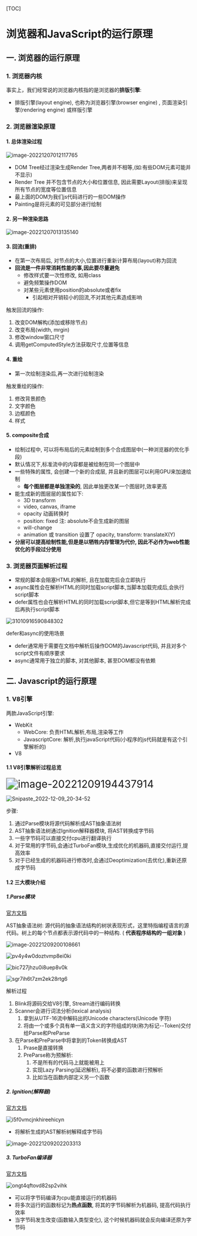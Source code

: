 [TOC]

# 浏览器和JavaScript的运行原理

## 一. 浏览器的运行原理

### 1. 浏览器内核

事实上，我们经常说的浏览器内核指的是浏览器的**排版引擎**:

- 排版引擎(layout engine), 也称为浏览器引擎(browser engine) , 页面渲染引擎(rendering engine) 或样版引擎

### 2. 浏览器渲染原理

#### 1. 总体渲染过程

![image-20221207012117765](C:\Users\zZOMZz\AppData\Roaming\Typora\typora-user-images\image-20221207012117765.png)

- DOM Tree经过渲染生成Render Tree,两者并不相等,(如:有些DOM元素可能并不显示)
- Render Tree 并不包含节点的大小和位置信息, 因此需要Layout(排版)来呈现所有节点的宽度等位置信息
- 最上面的DOM为我们js代码进行的一些DOM操作
- Painting是将元素的可见部分进行绘制

#### 2. 另一种渲染思路

![image-20221207013135140](C:\Users\zZOMZz\AppData\Roaming\Typora\typora-user-images\image-20221207013135140.png)

#### 3. 回流(重排)

- 在第一次布局后, 对节点的大小,位置进行重新计算布局(layout)称为回流
- **回流是一件非常消耗性能的事,因此要尽量避免**
  - 修改样式要一次性修改, 如用class
  - 避免频繁操作DOM
  - 对某些元素使用position的absolute或者fix
    - 引起相对开销较小的回流,不对其他元素造成影响

触发回流的操作:

1. 改变DOM解构(添加或移除节点)
2. 改变布局(width, mrgin)
3. 修改window窗口尺寸
4. 调用getComputedStyle方法获取尺寸,位置等信息



#### 4. 重绘

- 第一次绘制渲染后,再一次进行绘制渲染

触发重绘的操作:

1. 修改背景颜色
2. 文字颜色
3. 边框颜色
4. 样式



#### 5. composite合成

- 绘制过程中, 可以将布局后的元素绘制到多个合成图层中(一种浏览器的优化手段)
- 默认情况下,标准流中的内容都是被绘制在同一个图层中
- 一些特殊的属性, 会创建一个新的合成层, 并且新的图层可以利用GPU来加速绘制
  - **每个图层都是单独渲染的**, 因此单独更改某一个图层时,效率更高
- 能生成新的图层层的属性如下:
  - 3D transform
  - video, canvas, iframe
  - opacity 动画转换时
  - position: fixed 注: absolute不会生成新的图层
  - will-change
  - animation 或 transition 设置了 opacity, transform: translateX(Y)
- **分层可以提高绘制性能,但是是以牺牲内存管理为代价, 因此不必作为web性能优化的手段过分使用**



### 3. 浏览器页面解析过程

- 常规的脚本会阻塞HTML的解析, 且在加载完后会立即执行
- async属性会在解析HTML的同时加载script脚本,当脚本加载完成后,会执行script脚本
- defer属性也会在解析HTML的同时加载script脚本,但它是等到HTML解析完成后再执行script脚本

![31010916590848302](C:\Users\zZOMZz\Desktop\js课程截图\31010916590848302.png)

defer和async的使用场景

- defer通常用于需要在文档中解析后操作DOM的Javascript代码, 并且对多个script文件有顺序要求
- async通常用于独立的脚本, 对其他脚本, 甚至DOM都没有依赖



## 二. Javascript的运行原理

### 1. V8引擎

两款JavaScript引擎:

- WebKit
  - WebCore: 负责HTML解析,布局,渲染等工作
  - JavascriptCore: 解析,执行javaScript代码(小程序的js代码就是有这个引擎解析的)
- V8

#### 1.1 V8引擎解析过程总览

<img src="C:\Users\zZOMZz\AppData\Roaming\Typora\typora-user-images\image-20221209194437914.png" alt="image-20221209194437914" style="zoom:200%;" />

![Snipaste_2022-12-09_20-34-52](C:\Users\zZOMZz\Desktop\Typora笔记\js高级学习笔记\this_浏览器运行原理\图片\Snipaste_2022-12-09_20-34-52.png)

步骤:

1. 通过Parse模块将源代码解析成AST抽象语法树
2. AST抽象语法树通过Ignition解释器模块, 将AST转换成字节码
3. 一些字节码可以直接交付cpu进行翻译执行
4. 对于常用的字节码,会通过TurboFan模块,生成优化的机器码,直接交付运行,提高效率
5. 对于已经生成的机器码进行修改时,会通过Deoptimization(去优化),重新还原成字节码



#### 1.2 三大模块介绍

##### 1.Parse模块

[官方文档](https://v8.dev/blog/scanner)

AST抽象语法树: 源代码的抽象语法结构的树状表现形式，这里特指编程语言的源代码。树上的每个节点都表示源代码中的一种结构. ( **代表程序结构的一组对象** )

![image-20221209200108661](C:\Users\zZOMZz\AppData\Roaming\Typora\typora-user-images\image-20221209200108661.png)

![pv4y4w0doztvmp8ei0ki](C:\Users\zZOMZz\Desktop\Typora笔记\js高级学习笔记\this_浏览器运行原理\图片\pv4y4w0doztvmp8ei0ki.gif)

![bic727jhzu0i8uep8v0k](C:\Users\zZOMZz\Desktop\Typora笔记\js高级学习笔记\this_浏览器运行原理\图片\bic727jhzu0i8uep8v0k.gif)

![sgr7ih6t7zm2ek28rtg6](C:\Users\zZOMZz\Desktop\Typora笔记\js高级学习笔记\this_浏览器运行原理\图片\sgr7ih6t7zm2ek28rtg6.gif)

解析过程

1. Blink将源码交给V8引擎, Stream进行编码转换
2. Scanner会进行词法分析(lexical analysis)
   1. 拿到从UTF-16流中解码出的Unicode characters(Unicode 字符)
   2. 将由一个或多个具有单一语义含义的字符组成的块(称为标记--Token)交付给Parse和PreParse
3. 在Parse和PreParse中将拿到的Token转换成AST
   1. Prase是直接转换
   2. PreParse称为预解析:
      1. 不是所有的代码马上就能被用上
      2. 实现Lazy Parsing(延迟解析), 将不必要的函数进行预解析
      3. 比如当在函数内部定义另一个函数

##### 2. Ignition(解释器)

[官方文档](https://v8.dev/blog/ignition-interpreter)

![i5f0vmcjnkhireehicyn](C:\Users\zZOMZz\Desktop\Typora笔记\js高级学习笔记\this_浏览器运行原理\图片\i5f0vmcjnkhireehicyn.gif)

- 将解析生成的AST解析树解释成字节码

![image-20221209202203313](C:\Users\zZOMZz\AppData\Roaming\Typora\typora-user-images\image-20221209202203313.png)

##### 3. TurboFan编译器

[官方文档](https://v8.dev/blog/turbofan-jit)

![ongt4qftovd82sp2vihk](C:\Users\zZOMZz\Desktop\Typora笔记\js高级学习笔记\this_浏览器运行原理\图片\ongt4qftovd82sp2vihk.gif)

- 可以将字节码编译为cpu能直接运行的机器码
- 将多次运行的函数标记为**热点函数**, 将其的字节码解析为机器码, 提高代码执行效率
- 当字节码发生改变(函数输入类型变化), 这个时候机器码就会反向编译还原为字节码



